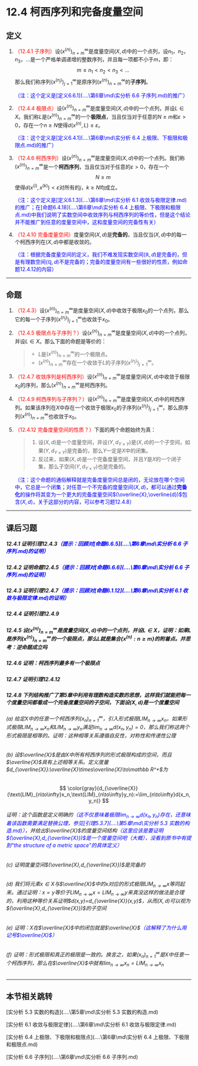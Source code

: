# 12.4 柯西序列和完备度量空间

## 定义

1. <font color=red>（12.4.1 子序列）</font>设$(x^{(n)})_{n=m}^\infty$是度量空间$(X,d)$中的一个点列，设$n_1$，$n_2$，$n_3$，$...$是一个严格单调递增的整数序列，并且每一项都不小于$m$，即：
   $$
   m\leq n_1<n_2<n_3<...
   $$
   那么我们称序列$(x^{(n_j)})_{j=1}^\infty$是原序列$(x^{(n)})_{n=m}^\infty$的**子序列**。

   <font color=blue>（注：这个定义是[定义6.6.1](..\..\第6章\md\实分析 6.6 子序列.md)的推广）</font>
   
2. <font color=red>（12.4.4 极限点）</font>设$(x^{(n)})_{n=m}^\infty$是度量空间$(X,d)$中的一个点列，并设$L\in X$。我们称$L$是$(x^{(n)})_{n=m}^\infty$的一个**极限点**，当且仅当对于任意的$N\geq m$和$\varepsilon>0$，存在一个$n\geq N$使得$d(x^{(n)},L)\leq\varepsilon$。

   <font color=blue>（注：这个定义是[定义6.4.1](..\..\第6章\md\实分析 6.4 上极限、下极限和极限点.md)的推广）</font>

3. <font color=red>（12.4.6 柯西序列）</font>设$(x^{(n)})_{n=m}^\infty$是度量空间$(X,d)$中的一个点列。我们称$(x^{(n)})_{n=m}^\infty$是一个**柯西序列**，当且仅当对于任意的$\varepsilon>0$，存在一个$$N\geq m$$使得$d(x^{(i)},x^{(k)})<\varepsilon$对所有的$j$，$k\geq N$均成立。

   <font color=blue>（注：这个定义是[定义6.1.3](..\..\第6章\md\实分析 6.1 收敛与极限定律.md)的推广；在[命题6.4.18](..\..\第6章\md\实分析 6.4 上极限、下极限和极限点.md)中我们说明了实数空间中收敛序列与柯西序列的等价性，但是这个结论并不能推广到任意的度量空间中，这和度量空间的完备性有关）</font>

4. <font color=red>（12.4.10 完备度量空间）</font>度量空间$(X,d)$是**完备的**，当且仅当$(X,d)$中的每一个柯西序列在$(X,d)$中都是收敛的。

   <font color=blue>（注：根据完备度量空间的定义，我们不难发现实数空间$(\mathbb R,d)$是完备的，但是有理数空间$(\mathbb Q,d)$不是完备的；完备的度量空间有一些很好的性质，例如命题12.4.12的内容）</font>

---

## 命题

1. <font color=red>（12.4.3）</font>设$(x^{(n)})_{n=m}^\infty$是度量空间$(X,d)$中收敛于极限$x_0$的一个点列，那么它的每一个子序列$(x^{(n_j)})_{j=1}^\infty$也收敛于$x_0$。
2. <font color=red>（12.4.5 极限点与子序列？）</font>设$(x^{(n)})_{n=m}^\infty$是度量空间$(X,d)$中的一个点列，并设$L\in X$。那么下面的命题是等价的：

   > * $L$是$(x^{(n)})_{n=m}^\infty$的一个极限点。
   > * $(x^{(n)})_{n=m}^\infty$存在一个收敛于$L$的子序列$(x^{(n_j)})_{j=1}^\infty$。

2. <font color=red>（12.4.7 收敛序列是柯西序列）</font>设$(x^{(n)})_{n=m}^\infty$是度量空间$(X,d)$中收敛于极限$x_0$的序列，那么$(x^{(n)})_{n=m}^\infty$是柯西序列。

3. <font color=red>（12.4.9 柯西序列与子序列？）</font>设$(x^{(n)})_{n=m}^\infty$是度量空间$(X,d)$中的柯西序列。如果该序列在$X$中存在一个收敛于极限$x_0$的子序列$(x^{(n_j)})_{j=1}^\infty$，那么原序列$(x^{(n)})_{n=m}^\infty$也收敛于$x_0$。

4. <font color=red>（12.4.12 完备度量空间的性质？）</font>下面的两个命题始终为真：

   > 1. 设$(X,d)$是一个度量空间，并设$(Y,d_{Y\times Y})$是$(X,d)$的一个子空间，如果$(Y,d_{Y\times Y})$是完备的，那么$Y$一定是$X$中的闭集。
   > 2. 反过来，如果$(X,d)$是一个完备度量空间，并且$Y$是$X$的一个闭子集，那么子空间$(Y,d_{Y\times Y})$也是完备的。

   <font color=blue>（注：这个命题的通俗解释就是完备度量空间总是闭的，无论放在哪个空间中，它总是一个闭集；对任意一个不完备的度量空间$(X,d)$，都可以通过**完备化**的操作将其变为一个更大的完备度量空间$(\overline{X},\overline{d})$包含$(X,d)$，关于这部分的内容，可以参考习题12.4.8）</font>

---

## 课后习题

##### 12.4.1 证明引理12.4.3<font color=blue>（提示：回顾对[命题6.6.5](..\..\第6章\md\实分析 6.6 子序列.md)的证明）</font>

##### 12.4.2 证明命题12.4.5<font color=blue>（提示：回顾对[命题6.6.6](..\..\第6章\md\实分析 6.6 子序列.md)的证明）</font>

##### 12.4.3 证明引理12.4.7<font color=blue>（提示：回顾对[命题6.1.12](..\..\第6章\md\实分析 6.1 收敛与极限定律.md)的证明）</font>

##### 12.4.4 证明引理12.4.9

##### 12.4.5 设$(x^{(n)})_{n=m}^\infty$是度量空间$(X,d)$中的一个点列，并设$L\in X$，证明：如果$L$是序列$(x^{(n)})_{n=m}^\infty$的一个极限点，那么$L$就是集合$\{x^{(n)}:n\geq m\}$的附着点。并思考：逆命题成立吗

##### 12.4.6 证明：柯西序列最多有一个极限点

##### 12.4.7 证明引理12.4.12

##### 12.4.8 下列结构推广了第5章中利用有理数构造实数的思想，这样我们就能把每一个度量空间都看成一个完备度量空间的子空间，下面设$(X,d)$是一个度量空间

###### (a) 给定$X$中的任意一个柯西序列$(x_n)_{n=1}^\infty$，引入形式极限$\text{LIM}_{n\to\infty}x_n$。如果形式极限$\text{LIM}_{n\to\infty}x_n$和$\text{LIM}_{n\to\infty}y_n$满足$\displaystyle\lim_{n\to\infty}d(x_n,y_n)=0$，那么我们称这两个形式极限是相等的。证明：这种相等关系遵循自反性，对称性和传递性公理

###### (b) 设$\overline{X}$是由$X$中所有柯西序列的形式极限构成的空间，而且$\overline{X}$具有上述相等关系。定义度量$d_{\overline{X}}:\overline{X}\times\overline{X}\to\mathbb R^+$为

$$
\color{gray}{d_{\overline{X}}(\text{LIM}_{n\to\infty}x_n,\text{LIM}_{n\to\infty}y_n):=\lim_{n\to\infty}d(x_n,y_n)}
$$

###### 证明：这个函数是定义明确的<font color=blue>（这不仅意味着极限$\displaystyle\lim_{n\to\infty}d(x_n,y_n)$存在，还意味着该函数需要满足替换公理，参见[引理5.3.7](..\..\第5章\md\实分析 5.3 实数的构造.md)）</font>，并给出$\overline{X}$的度量空间结构<font color=blue>（这里应该是要证明$(\overline{X},d_{\overline{X}})$是一个度量空间吧（大概），没看到原书中有提到“the structure of a metric space”的具体定义）</font>

###### (c) 证明度量空间$(\overline{X},d_{\overline{X}})$是完备的

###### (d) 我们将元素$x\in X$与$\overline{X}$中的$x$对应的形式极限$\text{LIM}_{n\to\infty}x$等同起来。通过证明：$x=y$等价于$\text{LIM}_{n\to\infty}x=\text{LIM}_{n\to\infty}y$来真没这样的做法是合理的，利用这种等价关系证明$d(x,y)=d_{\overline{X}}(x,y)$，从而$(X,d)$可以视为$(\overline{X},d_{\overline{X}})$的子空间

###### (e) 证明：$X$在$\overline{X}$中的闭包就是$\overline{X}$<font color=blue>（这解释了为什么用记号$\overline{X}$）</font>

###### (f) 证明：形式极限和真正的极限是一致的。换言之，如果$(x_n)_{n=1}^\infty$是$X$中任意一个柯西序列，那么在$\overline{X}$中就有$\displaystyle\lim_{n\to\infty}x_n=\text{LIM}_{n\to\infty}x_n$

---

## 本节相关跳转

[实分析 5.3 实数的构造](..\..\第5章\md\实分析 5.3 实数的构造.md)

[实分析 6.1 收敛与极限定律](..\..\第6章\md\实分析 6.1 收敛与极限定律.md)

[实分析 6.4 上极限、下极限和极限点](..\..\第6章\md\实分析 6.4 上极限、下极限和极限点.md)

[实分析 6.6 子序列](..\..\第6章\md\实分析 6.6 子序列.md)